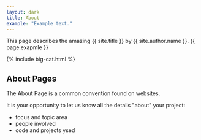 ```yaml
---
layout: dark
title: About
example: "Example text."
---
```


This page describes the amazing {{ site.title }} by {{ site.author.name }}.
{{ page.exapmle }}

{% include big-cat.html %}


## About Pages

The About Page is a common convention found on websites.

It is your opportunity to let us know all the details "about" your project:

- focus and topic area
- people involved
- code and projects ysed
